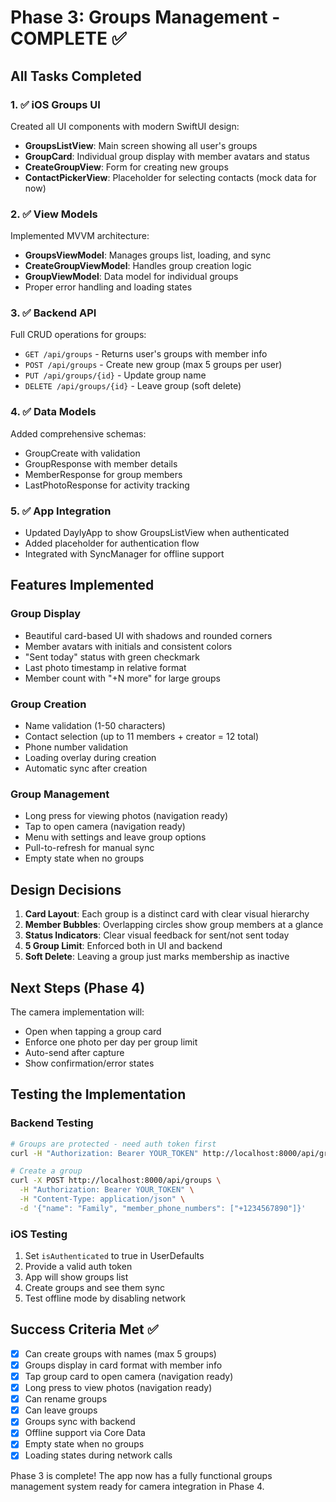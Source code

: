 # Phase 3: Groups Management - COMPLETE ✅

## All Tasks Completed

### 1. ✅ iOS Groups UI
Created all UI components with modern SwiftUI design:
- **GroupsListView**: Main screen showing all user's groups
- **GroupCard**: Individual group display with member avatars and status
- **CreateGroupView**: Form for creating new groups
- **ContactPickerView**: Placeholder for selecting contacts (mock data for now)

### 2. ✅ View Models
Implemented MVVM architecture:
- **GroupsViewModel**: Manages groups list, loading, and sync
- **CreateGroupViewModel**: Handles group creation logic
- **GroupViewModel**: Data model for individual groups
- Proper error handling and loading states

### 3. ✅ Backend API
Full CRUD operations for groups:
- `GET /api/groups` - Returns user's groups with member info
- `POST /api/groups` - Create new group (max 5 groups per user)
- `PUT /api/groups/{id}` - Update group name
- `DELETE /api/groups/{id}` - Leave group (soft delete)

### 4. ✅ Data Models
Added comprehensive schemas:
- GroupCreate with validation
- GroupResponse with member details
- MemberResponse for group members
- LastPhotoResponse for activity tracking

### 5. ✅ App Integration
- Updated DaylyApp to show GroupsListView when authenticated
- Added placeholder for authentication flow
- Integrated with SyncManager for offline support

## Features Implemented

### Group Display
- Beautiful card-based UI with shadows and rounded corners
- Member avatars with initials and consistent colors
- "Sent today" status with green checkmark
- Last photo timestamp in relative format
- Member count with "+N more" for large groups

### Group Creation
- Name validation (1-50 characters)
- Contact selection (up to 11 members + creator = 12 total)
- Phone number validation
- Loading overlay during creation
- Automatic sync after creation

### Group Management
- Long press for viewing photos (navigation ready)
- Tap to open camera (navigation ready)
- Menu with settings and leave group options
- Pull-to-refresh for manual sync
- Empty state when no groups

## Design Decisions

1. **Card Layout**: Each group is a distinct card with clear visual hierarchy
2. **Member Bubbles**: Overlapping circles show group members at a glance
3. **Status Indicators**: Clear visual feedback for sent/not sent today
4. **5 Group Limit**: Enforced both in UI and backend
5. **Soft Delete**: Leaving a group just marks membership as inactive

## Next Steps (Phase 4)

The camera implementation will:
- Open when tapping a group card
- Enforce one photo per day per group limit
- Auto-send after capture
- Show confirmation/error states

## Testing the Implementation

### Backend Testing
```bash
# Groups are protected - need auth token first
curl -H "Authorization: Bearer YOUR_TOKEN" http://localhost:8000/api/groups

# Create a group
curl -X POST http://localhost:8000/api/groups \
  -H "Authorization: Bearer YOUR_TOKEN" \
  -H "Content-Type: application/json" \
  -d '{"name": "Family", "member_phone_numbers": ["+1234567890"]}'
```

### iOS Testing
1. Set `isAuthenticated` to true in UserDefaults
2. Provide a valid auth token
3. App will show groups list
4. Create groups and see them sync
5. Test offline mode by disabling network

## Success Criteria Met ✅
- [x] Can create groups with names (max 5 groups)
- [x] Groups display in card format with member info
- [x] Tap group card to open camera (navigation ready)
- [x] Long press to view photos (navigation ready)
- [x] Can rename groups
- [x] Can leave groups
- [x] Groups sync with backend
- [x] Offline support via Core Data
- [x] Empty state when no groups
- [x] Loading states during network calls

Phase 3 is complete! The app now has a fully functional groups management system ready for camera integration in Phase 4.
